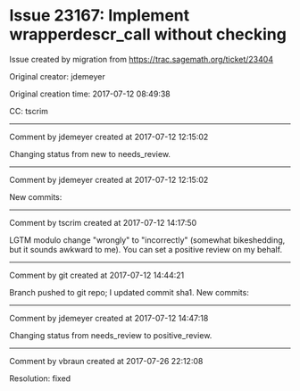 # Issue 23167: Implement wrapperdescr_call without checking

Issue created by migration from https://trac.sagemath.org/ticket/23404

Original creator: jdemeyer

Original creation time: 2017-07-12 08:49:38

CC:  tscrim




---

Comment by jdemeyer created at 2017-07-12 12:15:02

Changing status from new to needs_review.


---

Comment by jdemeyer created at 2017-07-12 12:15:02

New commits:


---

Comment by tscrim created at 2017-07-12 14:17:50

LGTM modulo change "wrongly" to "incorrectly" (somewhat bikeshedding, but it sounds awkward to me). You can set a positive review on my behalf.


---

Comment by git created at 2017-07-12 14:44:21

Branch pushed to git repo; I updated commit sha1. New commits:


---

Comment by jdemeyer created at 2017-07-12 14:47:18

Changing status from needs_review to positive_review.


---

Comment by vbraun created at 2017-07-26 22:12:08

Resolution: fixed
